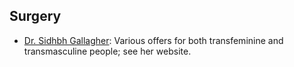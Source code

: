 ## Surgery
- [Dr. Sidhbh Gallagher](https://gallagherplasticsurgery.com/gender-confirmation-surgery/): Various offers for both transfeminine and transmasculine people; see her website.
